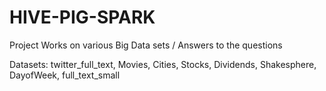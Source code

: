 # HIVE-PIG-SPARK
Project Works on various Big Data sets / Answers to the questions

Datasets: twitter_full_text, Movies, Cities, Stocks, Dividends, Shakesphere, DayofWeek, full_text_small 
